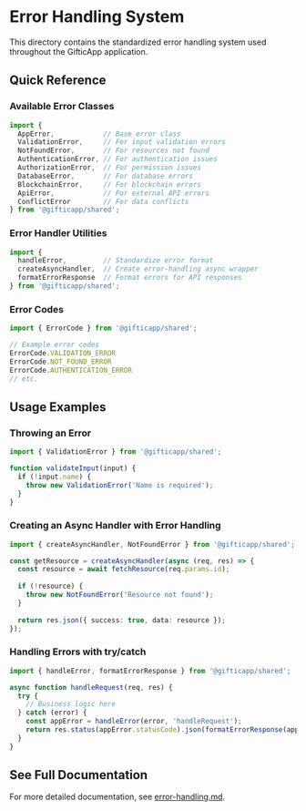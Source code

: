 # Error Handling System

This directory contains the standardized error handling system used throughout the GifticApp application.

## Quick Reference

### Available Error Classes

```typescript
import { 
  AppError,            // Base error class
  ValidationError,     // For input validation errors
  NotFoundError,       // For resources not found
  AuthenticationError, // For authentication issues
  AuthorizationError,  // For permission issues
  DatabaseError,       // For database errors
  BlockchainError,     // For blockchain errors
  ApiError,            // For external API errors
  ConflictError        // For data conflicts
} from '@gifticapp/shared';
```

### Error Handler Utilities

```typescript
import {
  handleError,         // Standardize error format
  createAsyncHandler,  // Create error-handling async wrapper
  formatErrorResponse  // Format errors for API responses
} from '@gifticapp/shared';
```

### Error Codes

```typescript
import { ErrorCode } from '@gifticapp/shared';

// Example error codes
ErrorCode.VALIDATION_ERROR
ErrorCode.NOT_FOUND_ERROR
ErrorCode.AUTHENTICATION_ERROR
// etc.
```

## Usage Examples

### Throwing an Error

```typescript
import { ValidationError } from '@gifticapp/shared';

function validateInput(input) {
  if (!input.name) {
    throw new ValidationError('Name is required');
  }
}
```

### Creating an Async Handler with Error Handling

```typescript
import { createAsyncHandler, NotFoundError } from '@gifticapp/shared';

const getResource = createAsyncHandler(async (req, res) => {
  const resource = await fetchResource(req.params.id);
  
  if (!resource) {
    throw new NotFoundError('Resource not found');
  }
  
  return res.json({ success: true, data: resource });
});
```

### Handling Errors with try/catch

```typescript
import { handleError, formatErrorResponse } from '@gifticapp/shared';

async function handleRequest(req, res) {
  try {
    // Business logic here
  } catch (error) {
    const appError = handleError(error, 'handleRequest');
    return res.status(appError.statusCode).json(formatErrorResponse(appError));
  }
}
```

## See Full Documentation

For more detailed documentation, see [error-handling.md](../../docs/error-handling.md). 